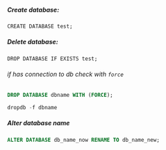 ##### Create database:
```sql
CREATE DATABASE test;
```

##### Delete database:
```sql
DROP DATABASE IF EXISTS test;
```

###### if has connection to db check with `force`
```sql
DROP DATABASE dbname WITH (FORCE);
```

```sql
dropdb -f dbname
```


##### Alter database name
```sql
ALTER DATABASE db_name_now RENAME TO db_name_new;
```
